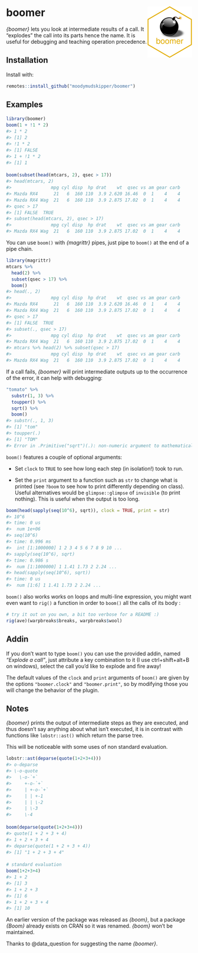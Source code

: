 
<!-- README.md is generated from README.Rmd. Please edit that file -->

# boomer <img src='man/figures/logo.png' align="right" height="139" />

*{boomer}* lets you look at intermediate results of a call. It
“explodes” the call into its parts hence the name. It is useful for
debugging and teaching operation precedence.

## Installation

Install with:

``` r
remotes::install_github("moodymudskipper/boomer")
```

## Examples

``` r
library(boomer)
boom(1 + !1 * 2)
#> 1 * 2
#> [1] 2
#> !1 * 2
#> [1] FALSE
#> 1 + !1 * 2
#> [1] 1

boom(subset(head(mtcars, 2), qsec > 17))
#> head(mtcars, 2)
#>               mpg cyl disp  hp drat    wt  qsec vs am gear carb
#> Mazda RX4      21   6  160 110  3.9 2.620 16.46  0  1    4    4
#> Mazda RX4 Wag  21   6  160 110  3.9 2.875 17.02  0  1    4    4
#> qsec > 17
#> [1] FALSE  TRUE
#> subset(head(mtcars, 2), qsec > 17)
#>               mpg cyl disp  hp drat    wt  qsec vs am gear carb
#> Mazda RX4 Wag  21   6  160 110  3.9 2.875 17.02  0  1    4    4
```

You can use `boom()` with *{magrittr}* pipes, just pipe to `boom()` at
the end of a pipe chain.

``` r
library(magrittr)
mtcars %>%
  head(2) %>%
  subset(qsec > 17) %>%
  boom()
#> head(., 2)
#>               mpg cyl disp  hp drat    wt  qsec vs am gear carb
#> Mazda RX4      21   6  160 110  3.9 2.620 16.46  0  1    4    4
#> Mazda RX4 Wag  21   6  160 110  3.9 2.875 17.02  0  1    4    4
#> qsec > 17
#> [1] FALSE  TRUE
#> subset(., qsec > 17)
#>               mpg cyl disp  hp drat    wt  qsec vs am gear carb
#> Mazda RX4 Wag  21   6  160 110  3.9 2.875 17.02  0  1    4    4
#> mtcars %>% head(2) %>% subset(qsec > 17)
#>               mpg cyl disp  hp drat    wt  qsec vs am gear carb
#> Mazda RX4 Wag  21   6  160 110  3.9 2.875 17.02  0  1    4    4
```

If a call fails, *{boomer}* will print intermediate outputs up to the
occurrence of the error, it can help with debugging:

``` r
"tomato" %>%
  substr(1, 3) %>%
  toupper() %>%
  sqrt() %>%
  boom()
#> substr(., 1, 3)
#> [1] "tom"
#> toupper(.)
#> [1] "TOM"
#> Error in .Primitive("sqrt")(.): non-numeric argument to mathematical function
```

`boom()` features a couple of optional arguments:

  - Set `clock` to `TRUE` to see how long each step (in isolation\!)
    took to run.

  - Set the `print` argument to a function such as `str` to change what
    is printed (see `?boom` to see how to print differently depending on
    class). Useful alternatives would be `glimpse::glimpse` of
    `invisible` (to print nothing). This is useful when the output is
    too long.

<!-- end list -->

``` r
boom(head(sapply(seq(10^6), sqrt)), clock = TRUE, print = str)
#> 10^6
#> time: 0 us
#>  num 1e+06
#> seq(10^6)
#> time: 0.996 ms
#>  int [1:1000000] 1 2 3 4 5 6 7 8 9 10 ...
#> sapply(seq(10^6), sqrt)
#> time: 0.986 s
#>  num [1:1000000] 1 1.41 1.73 2 2.24 ...
#> head(sapply(seq(10^6), sqrt))
#> time: 0 us
#>  num [1:6] 1 1.41 1.73 2 2.24 ...
```

`boom()` also works works on loops and multi-line expression, you might
want even want to `rig()` a function in order to `boom()` all the calls
of its body :

``` r
# try it out on you own, a bit too verbose for a README :)
rig(ave)(warpbreaks$breaks, warpbreaks$wool)
```

## Addin

If you don’t want to type `boom()` you can use the provided addin, named
*“Explode a call”*, just attribute a key combination to it (I use
ctrl+shift+alt+B on windows), select the call you’d like to explode and
fire away\!

The default values of the `clock` and `print` arguments of `boom()` are
given by the options `"boomer.clock"` and `"boomer.print"`, so by
modifying those you will change the behavior of the plugin.

## Notes

*{boomer}* prints the output of intermediate steps as they are executed,
and thus doesn’t say anything about what isn’t executed, it is in
contrast with functions like `lobstr::ast()` which return the parse
tree.

This will be noticeable with some uses of non standard evaluation.

``` r
lobstr::ast(deparse(quote(1+2+3+4)))
#> o-deparse 
#> \-o-quote 
#>   \-o-`+` 
#>     +-o-`+` 
#>     | +-o-`+` 
#>     | | +-1 
#>     | | \-2 
#>     | \-3 
#>     \-4

boom(deparse(quote(1+2+3+4)))
#> quote(1 + 2 + 3 + 4)
#> 1 + 2 + 3 + 4
#> deparse(quote(1 + 2 + 3 + 4))
#> [1] "1 + 2 + 3 + 4"

# standard evaluation
boom(1+2+3+4)
#> 1 + 2
#> [1] 3
#> 1 + 2 + 3
#> [1] 6
#> 1 + 2 + 3 + 4
#> [1] 10
```

An earlier version of the package was released as *{boom}*, but a
package *{Boom}* already exists on CRAN so it was renamed. *{boom}*
won’t be maintained.

Thanks to @data\_question for suggesting the name *{boomer}*.
